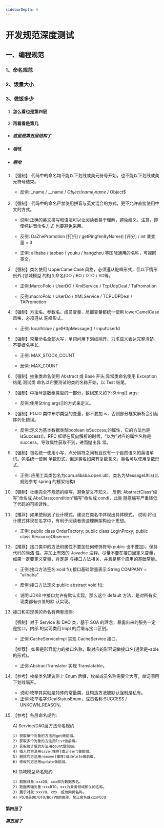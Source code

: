 ```yaml
---
sidebarDepth: 6
---
```


# 开发规范深度测试
## 一、编程规范
### 1、命名规范
### 2、饭量大小
### 3、做饭多少
1. #### 怎么看也是第四层
2. #### 再看看是第几
* ##### 这里是第五层结构了
* ##### 哦吼
* ##### 啊哈
1. 【强制】 代码中的命名均不能以下划线或美元符号开始，也不能以下划线或美元符号结束。
    
    - 反例: _name / __name / $Object / name_ / name$ / Object$
    
2. 【强制】 代码中的命名严禁使用拼音与英文混合的方式，更不允许直接使用中文的方式。 
    - 说明:正确的英文拼写和语法可以让阅读者易于理解，避免歧义。注意，即使纯拼音命名方式 也要避免采用。

    - 反例: DaZhePromotion [打折] / getPingfenByName() [评分] / int 某变量 = 3 
    
    - 正例: alibaba / taobao / youku / hangzhou 等国际通用的名称，可视同英文。
    
3. 【强制】类名使用 UpperCamelCase 风格，必须遵从驼峰形式，但以下情形例外:(领域模型 的相关命名)DO / BO / DTO / VO等。

    - 正例:MarcoPolo / UserDO / XmlService / TcpUdpDeal / TaPromotion 

    - 反例:macroPolo / UserDo / XMLService / TCPUDPDeal / TAPromotion
    
4. 【强制】方法名、参数名、成员变量、局部变量都统一使用 lowerCamelCase 风格，必须遵从 驼峰形式。

    - 正例: localValue / getHttpMessage() / inputUserId
    
5. 【强制】常量命名全部大写，单词间用下划线隔开，力求语义表达完整清楚，不要嫌名字长。 

    - 正例: MAX_STOCK_COUNT
    
    - 反例: MAX_COUNT
    
6. 【强制】抽象类命名使用 Abstract 或 Base 开头;异常类命名使用 Exception 结尾;测试类 命名以它要测试的类的名称开始，以 Test 结尾。

7. 【强制】中括号是数组类型的一部分，数组定义如下:String[] args; 

    - 反例:使用String args[]的方式来定义。

8. 【强制】POJO 类中布尔类型的变量，都不要加 is，否则部分框架解析会引起序列化错误。 

    - 反例:定义为基本数据类型boolean isSuccess;的属性，它的方法也是isSuccess()，RPC 框架在反向解析的时候，“以为”对应的属性名称是 success，导致属性获取不到，进而抛出异 常。

9. 【强制】包名统一使用小写，点分隔符之间有且仅有一个自然语义的英语单词。包名统一使用 单数形式，但是类名如果有复数含义，类名可以使用复数形式。

    - 正例: 应用工具类包名为com.alibaba.open.util、类名为MessageUtils(此规则参考 spring 的框架结构)
    
10. 【强制】杜绝完全不规范的缩写，避免望文不知义。
反例: AbstractClass“缩写”命名成 AbsClass;condition“缩写”命名成 condi，此类 随意缩写严重降低了代码的可阅读性。

11. 【推荐】如果使用到了设计模式，建议在类名中体现出具体模式。 说明:将设计模式体现在名字中，有利于阅读者快速理解架构设计思想。 

    - 正例: public class OrderFactory; 
            public class LoginProxy; 
            public class ResourceObserver;

12. 【推荐】接口类中的方法和属性不要加任何修饰符号(public 也不要加)，保持代码的简洁 性，并加上有效的 Javadoc 注释。尽量不要在接口里定义变量，如果一定要定义变量，肯定是 与接口方法相关，并且是整个应用的基础常量。
    
    - 正例:接口方法签名:void f();接口基础常量表示:String COMPANY = "alibaba"
    
    - 反例:接口方法定义:public abstract void f();
    
    - 说明:JDK8 中接口允许有默认实现，那么这个 default 方法，是对所有实现类都有价值的默 认实现。

13. 接口和实现类的命名有两套规则:

    【强制】对于 Service 和 DAO 类，基于 SOA 的理念，暴露出来的服务一定是接口，内部
的实现类用 Impl 的后缀与接口区别。

    - 正例:CacheServiceImpl 实现 CacheService 接口。
    
    【推荐】 如果是形容能力的接口名称，取对应的形容词做接口名(通常是–able 的形式)。 
    - 正例:AbstractTranslator 实现 Translatable。
    
14. 【参考】枚举类名建议带上 Enum 后缀，枚举成员名称需要全大写，单词间用下划线隔开。 
    - 说明:枚举其实就是特殊的常量类，且构造方法被默认强制是私有。
    - 正例:枚举名字:DealStatusEnum，成员名称:SUCCESS / UNKOWN_REASON。
 
15. 【参考】各层命名规约:
 
    A) Service/DAO层方法命名规约

        1) 获取单个对象的方法用get做前缀。
        2) 获取多个对象的方法用list做前缀。
        3) 获取统计值的方法用count做前缀。
        4) 插入的方法用save(推荐)或insert做前缀。 
        5) 删除的方法用remove(推荐)或delete做前缀。 
        6) 修改的方法用update做前缀。

    B) 领域模型命名规约
    
        1) 数据对象:xxxDO，xxx即为数据表名。
        2) 数据传输对象:xxxDTO，xxx为业务领域相关的名称。 
        3) 展示对象:xxxVO，xxx一般为网页名称。
        4) POJO是DO/DTO/BO/VO的统称，禁止命名成xxxPOJO
#### 第四层了

##### 第五层了
